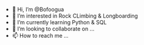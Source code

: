 - 👋 Hi, I’m @Bofoogua
- 👀 I’m interested in Rock CLimbing & Longboarding 
- 🌱 I’m currently learning Python & SQL  
- 💞️ I’m looking to collaborate on ...
- 📫 How to reach me ...

<!---
Bofoogua/Bofoogua is a ✨ special ✨ repository because its `README.md` (this file) appears on your GitHub profile.
You can click the Preview link to take a look at your changes.
--->
